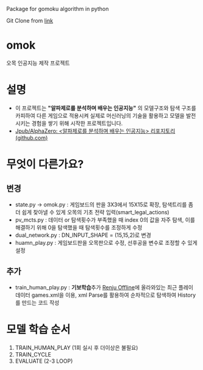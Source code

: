 Package for gomoku algorithm in python

Git Clone from [link](https://github.com/DahamChoi/omok)

# omok

오목 인공지능 제작 프로젝트

# 설명

- 이 프로젝트는 **"알파제로를 분석하며 배우는 인공지능"** 의 모델구조와 탐색 구조를 카피하여 다른 게임으로 적용시켜 실제로 머신러닝의 기술을 활용하고 모델을 발전시키는 경험을 쌓기 위해 시작한 프로젝트입니다.
- [Jpub/AlphaZero: <알파제로를 분석하며 배우는 인공지능> 리포지토리 (github.com)](https://github.com/Jpub/AlphaZero)

# 무엇이 다른가요?

## 변경

 - state.py -> omok.py : 게임보드의 판을 3X3에서 15X15로 확장, 탐색트리를 좀 더 쉽게 찾아낼 수 있게 오목의 기초 전략 입력(smart_legal_actions)
 - pv_mcts.py : 데이터 or 탐색횟수가 부족했을 때 index 0의 값을 자주 탐색, 이를 해결하기 위해 0을 탐색했을 때 탐색횟수를 조정하게 수정
 - dual_network.py : DN_INPUT_SHAPE = (15,15,2)로 변경
 - huamn_play.py : 게임보드판을 오목판으로 수정, 선후공을 변수로 조정할 수 있게 설정

## 추가

- train_human_play.py :  **기보학습**추가 [Renju Offline](http://renjuoffline.com/main.php)에 올라와있는 최근 플레이 데이터 games.xml을 이용, xml Parse를 활용하여 순차적으로 탐색하여 History를 만드는 코드 작성

# 모델 학습 순서

1. TRAIN_HUMAN_PLAY (1회 실시 후 더이상은 불필요)
2. TRAIN_CYCLE
3. EVALUATE (2-3 LOOP)
